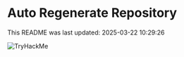 # Auto Regenerate Repository

This README was last updated: 2025-03-22 10:29:26

 ![TryHackMe](https://tryhackme.com/badge/533634)